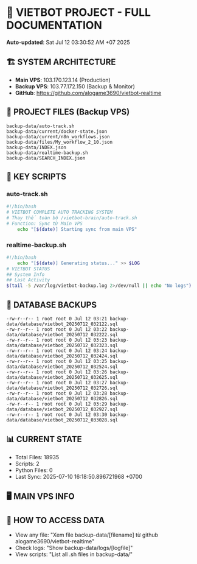 # 🤖 VIETBOT PROJECT - FULL DOCUMENTATION
**Auto-updated**: Sat Jul 12 03:30:52 AM +07 2025

## 🏗️ SYSTEM ARCHITECTURE
- **Main VPS**: 103.170.123.14 (Production)
- **Backup VPS**: 103.77.172.150 (Backup & Monitor)
- **GitHub**: https://github.com/alogame3690/vietbot-realtime

## 📁 PROJECT FILES (Backup VPS)
```
backup-data/auto-track.sh
backup-data/current/docker-state.json
backup-data/current/n8n_workflows.json
backup-data/files/My_workflow_2_10.json
backup-data/INDEX.json
backup-data/realtime-backup.sh
backup-data/SEARCH_INDEX.json
```

## 🔧 KEY SCRIPTS
### auto-track.sh
```bash
#!/bin/bash
# VIETBOT COMPLETE AUTO TRACKING SYSTEM
# Thay thế toàn bộ /vietbot-brain/auto-track.sh
# Function: Sync từ Main VPS
    echo "[$(date)] Starting sync from main VPS"
```
### realtime-backup.sh
```bash
#!/bin/bash
    echo "[$(date)] Generating status..." >> $LOG
# VIETBOT STATUS
## System Info
## Last Activity
$(tail -5 /var/log/vietbot-backup.log 2>/dev/null || echo "No logs")
```

## 💾 DATABASE BACKUPS
```
-rw-r--r-- 1 root root 0 Jul 12 03:21 backup-data/database/vietbot_20250712_032122.sql
-rw-r--r-- 1 root root 0 Jul 12 03:22 backup-data/database/vietbot_20250712_032222.sql
-rw-r--r-- 1 root root 0 Jul 12 03:23 backup-data/database/vietbot_20250712_032323.sql
-rw-r--r-- 1 root root 0 Jul 12 03:24 backup-data/database/vietbot_20250712_032424.sql
-rw-r--r-- 1 root root 0 Jul 12 03:25 backup-data/database/vietbot_20250712_032524.sql
-rw-r--r-- 1 root root 0 Jul 12 03:26 backup-data/database/vietbot_20250712_032625.sql
-rw-r--r-- 1 root root 0 Jul 12 03:27 backup-data/database/vietbot_20250712_032726.sql
-rw-r--r-- 1 root root 0 Jul 12 03:28 backup-data/database/vietbot_20250712_032826.sql
-rw-r--r-- 1 root root 0 Jul 12 03:29 backup-data/database/vietbot_20250712_032927.sql
-rw-r--r-- 1 root root 0 Jul 12 03:30 backup-data/database/vietbot_20250712_033028.sql
```

## 📊 CURRENT STATE
- Total Files: 18935
- Scripts: 2
- Python Files: 0
- Last Sync: 2025-07-10 16:18:50.896721968 +0700

## 🖥️ MAIN VPS INFO


## 🚨 HOW TO ACCESS DATA
- View any file: "Xem file backup-data/[filename] từ github alogame3690/vietbot-realtime"
- Check logs: "Show backup-data/logs/[logfile]"
- View scripts: "List all .sh files in backup-data/"
